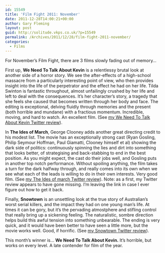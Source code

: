 ```yaml
---
id: 15549
title: 'Film Fight 2011: November'
date: 2011-12-28T14:00:21+00:00
author: Gary Fleming
layout: post
guid: http://solitude.vkps.co.uk/?p=15549
permalink: /Archives/2011/12/28/film-fight-2011-november/
categories:
  - Films
---
```

For November&#8217;s Film Fight, there are 3 films slowly fading out of memory&#8230;

First up, **We Need To Talk About Kevin** is a relentlessy brutal look at another side of a horror story. We see the after-effects of a high-school massacre from a particularly interesting point of view, who then provides insight into the life of the perpetrator and the effect he had on her life. Tilda Swinton is fantastic throughout, almost unfailingly crushed by her life and left to deal with the consequences. It&#8217;s her character&#8217;s story, a tragedy that she feels she caused that becomes written through her body and face. The editing is exceptional, delving fluidly through memories and the present (both horrible and mundane) with a fractious momentum. Incredible, moving, and hard to watch. An excellent film. (See [my We Need To Talk About Kevin Twitter review](http://twitter.com/garyfleming/status/132210559927070721)).

In **The Ides of March**, George Clooney adds another great directing credit to his modest list. The movie has an exceptionally strong cast (Ryan Gosling, Philip Seymour Hoffman, Paul Giamatti, Clooney himself et al) showing the dark side of politics: continuously spinning the lies and dirt into something that looks better, of strategising and back-stabbing to end in the best position. As you might expect, the cast do their jobs well, and Gosling puts in another top notch performance. Without spoiling anything, the film takes a turn for the dark halfway through, and really comes into its own when we see what each of the leads is willing to do in their own interests. Very good film. (See [my The Ides of march Twitter review](http://twitter.com/garyfleming/status/136949691131764736)). Note: as a first, my Twitter review appears to have gone missing. I&#8217;m leaving the link in case I ever figure out how to get it back.

Finally, **Snowtown** is an unsettling look at the true story of Australian&#8217;s worst serial killers, and the impact they had on one young man&#8217;s life. At times it can be gory, but it&#8217;s the pervading atmostphere and stifling control that really bring up a sickening feeling. The naturalistic, sombre direction helps build this awful tension into something unbearable. The ending is very quick, and it would have been better to have seen a little more, but the movie works well. Good, if horrific. (See [my Snowtown Twitter review](http://twitter.com/garyfleming/status/140554882754154496)).

This month&#8217;s winner is&#8230; **We Need To Talk About Kevin.** It&#8217;s horrible, but works on every level. A late contender for film of the year.